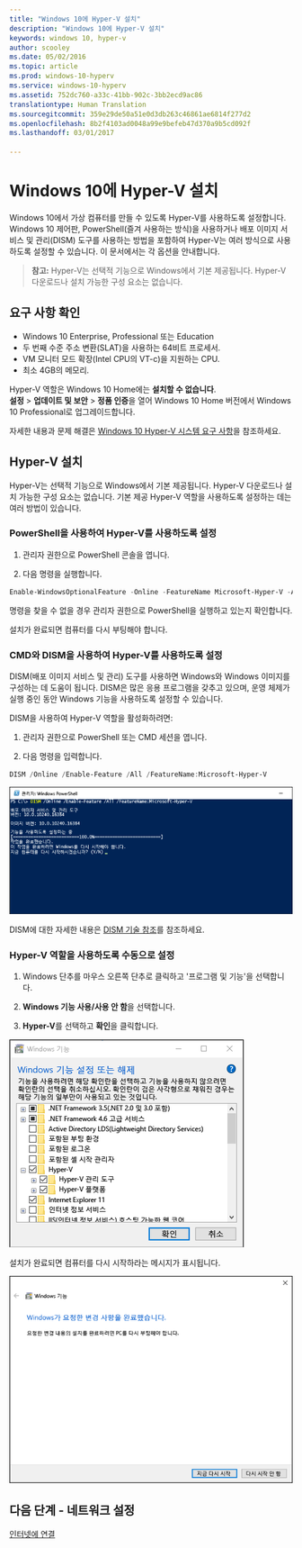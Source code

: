 ```yaml
---
title: "Windows 10에 Hyper-V 설치"
description: "Windows 10에 Hyper-V 설치"
keywords: windows 10, hyper-v
author: scooley
ms.date: 05/02/2016
ms.topic: article
ms.prod: windows-10-hyperv
ms.service: windows-10-hyperv
ms.assetid: 752dc760-a33c-41bb-902c-3bb2ecd9ac86
translationtype: Human Translation
ms.sourcegitcommit: 359e29de50a51e0d3db263c46861ae6814f277d2
ms.openlocfilehash: 8b2f4103ad0048a99e9befeb47d370a9b5cd092f
ms.lasthandoff: 03/01/2017

---
```


# Windows 10에 Hyper-V 설치

Windows 10에서 가상 컴퓨터를 만들 수 있도록 Hyper-V를 사용하도록 설정합니다.  
Windows 10 제어판, PowerShell(즐겨 사용하는 방식)을 사용하거나 배포 이미지 서비스 및 관리(DISM) 도구를 사용하는 방법을 포함하여 Hyper-V는 여러 방식으로 사용하도록 설정할 수 있습니다. 이 문서에서는 각 옵션을 안내합니다.

> **참고:**  Hyper-V는 선택적 기능으로 Windows에서 기본 제공됩니다. Hyper-V 다운로드나 설치 가능한 구성 요소는 없습니다. 

## 요구 사항 확인

* Windows 10 Enterprise, Professional 또는 Education
* 두 번째 수준 주소 변환(SLAT)을 사용하는 64비트 프로세서.
* VM 모니터 모드 확장(Intel CPU의 VT-c)을 지원하는 CPU.
* 최소 4GB의 메모리.

Hyper-V 역할은 Windows 10 Home에는 **설치할 수 없습니다**.  
**설정** > **업데이트 및 보안** > **정품 인증**을 열어 Windows 10 Home 버전에서 Windows 10 Professional로 업그레이드합니다.

자세한 내용과 문제 해결은 [Windows 10 Hyper-V 시스템 요구 사항](../reference/hyper-v-requirements.md)을 참조하세요.


## Hyper-V 설치 
Hyper-V는 선택적 기능으로 Windows에서 기본 제공됩니다. Hyper-V 다운로드나 설치 가능한 구성 요소는 없습니다.  기본 제공 Hyper-V 역할을 사용하도록 설정하는 데는 여러 방법이 있습니다.

### PowerShell을 사용하여 Hyper-V를 사용하도록 설정

1. 관리자 권한으로 PowerShell 콘솔을 엽니다.

2. 다음 명령을 실행합니다.
  ```powershell
  Enable-WindowsOptionalFeature -Online -FeatureName Microsoft-Hyper-V -All
  ```  

  명령을 찾을 수 없을 경우 관리자 권한으로 PowerShell을 실행하고 있는지 확인합니다.  

설치가 완료되면 컴퓨터를 다시 부팅해야 합니다.  

### CMD와 DISM을 사용하여 Hyper-V를 사용하도록 설정

DISM(배포 이미지 서비스 및 관리) 도구를 사용하면 Windows와 Windows 이미지를 구성하는 데 도움이 됩니다.  DISM은 많은 응용 프로그램을 갖추고 있으며, 운영 체제가 실행 중인 동안 Windows 기능을 사용하도록 설정할 수 있습니다.  

DISM을 사용하여 Hyper-V 역할을 활성화하려면:
1. 관리자 권한으로 PowerShell 또는 CMD 세션을 엽니다.

2. 다음 명령을 입력합니다.  
  ```powershell
  DISM /Online /Enable-Feature /All /FeatureName:Microsoft-Hyper-V
  ```  
  ![](media/dism_upd.png)

DISM에 대한 자세한 내용은 [DISM 기술 참조](https://technet.microsoft.com/en-us/library/hh824821.aspx)를 참조하세요.

### Hyper-V 역할을 사용하도록 수동으로 설정

1. Windows 단추를 마우스 오른쪽 단추로 클릭하고 '프로그램 및 기능'을 선택합니다.

2. **Windows 기능 사용/사용 안 함**을 선택합니다.

3. **Hyper-V**를 선택하고 **확인**을 클릭합니다.  

![](media/enable_role_upd.png)

설치가 완료되면 컴퓨터를 다시 시작하라는 메시지가 표시됩니다.

![](media/restart_upd.png)


## 다음 단계 - 네트워크 설정
[인터넷에 연결](connect-to-network.md)

